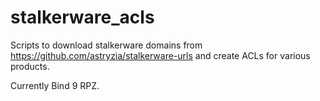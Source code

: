 # stalkerware_acls

Scripts to download stalkerware domains from https://github.com/astryzia/stalkerware-urls and create ACLs for various products.

Currently Bind 9 RPZ.
